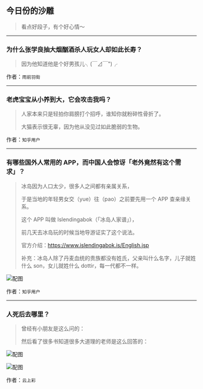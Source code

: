 ## 今日份的沙雕

> 看点好段子，有个好心情～


 
---

### 为什么张学良抽大烟酗酒杀人玩女人却如此长寿？

> 因为他知道他是个好男孩儿╮(￣⊿￣")╭


作者：`雨前羽街`

---

### 老虎宝宝从小养到大，它会攻击我吗？

> 人家本来只是轻拍你肩膀打个招呼，谁知你就粉碎性骨折了。
> 
> 大猫表示很无辜，因为他从没见过如此脆弱的生物。


作者：`知乎用户`

---

### 有哪些国外人常用的 APP，而中国人会惊讶「老外竟然有这个需求」？

> 冰岛因为人口太少，很多人之间都有亲属关系，
> 
> 于是当地的年轻男女交（yue）往（pao）之前要先用一个 APP 查亲缘关系。
> 
> 这个 APP 叫做 Islendingabok（「冰岛人家谱」），
> 
> 前几天去冰岛玩的时候当地导游证实了这个说法。
> 
> 官方介绍：https://www.islendingabok.is/English.jsp
> 
> 补充：冰岛人除了丹麦血统的贵族都没有姓氏，父亲叫什么名字，儿子就姓什么 son，女儿就姓什么 dottir，每一代都不一样。



![配图](http://pic2.zhimg.com/70/8da6a0eec9745162b7e0d18f9a3c4061_b.jpg)


作者：`知乎用户`

---

### 人死后去哪里？

> 曾经有小朋友是这么问的：
> 
> 然后看了很多书知道很多大道理的老师是这么回答的：



![配图](http://pic1.zhimg.com/70/cac2afd0b02cf808c26bdbef17b619f8_b.jpg)



![配图](http://pic4.zhimg.com/70/040e0cb2b32b27955d13f87131024103_b.jpg)


作者：`云上彩`
